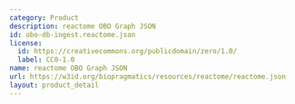 ```yaml
---
category: Product
description: reactome OBO Graph JSON
id: obo-db-ingest.reactome.json
license:
  id: https://creativecommons.org/publicdomain/zero/1.0/
  label: CC0-1.0
name: reactome OBO Graph JSON
url: https://w3id.org/biopragmatics/resources/reactome/reactome.json
layout: product_detail
---
```

